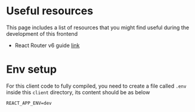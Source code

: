 # Useful resources

This page includes a list of resources that you might find useful during the development of this frontend

- React Router v6 guide [link](https://github.com/ReactTraining/react-router/blob/dev/docs/installation/getting-started.md)

# Env setup
For this client code to fully compiled, you need to create a file called `.env` inside this `client` directory, its content should be as below
```
REACT_APP_ENV=dev
```
